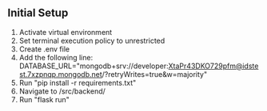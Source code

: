 ## Initial Setup

1. Activate virtual environment
2. Set terminal execution policy to unrestricted
2. Create .env file
3. Add the following line:
DATABASE_URL="mongodb+srv://developer:XtaPr43DKO729pfm@idstest.7xzpnqp.mongodb.net/?retryWrites=true&w=majority"
4. Run "pip install -r requirements.txt"
5. Navigate to /src/backend/
6. Run "flask run"